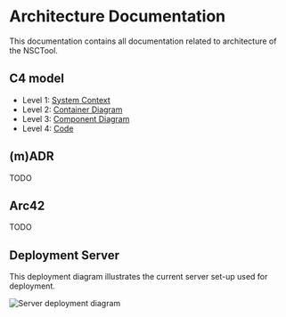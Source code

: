 Architecture Documentation
===
This documentation contains all documentation related to architecture of the NSCTool.

## C4 model
* Level 1: [System Context](./c4/01-system-context.md)
* Level 2: [Container Diagram](./c4/02-container-diagram.md)
* Level 3: [Component Diagram](./c4/03-container-diagram.md)
* Level 4: [Code](./c4/04-code.md)

## (m)ADR
TODO

## Arc42
TODO

## Deployment Server
This deployment diagram illustrates the current server set-up used for deployment.

![Server deployment diagram](./server-diagram.png)
